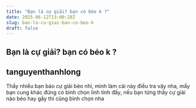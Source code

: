 ```yaml
---
title: "Bạn là cự giải? bạn có béo k ?"
date: 2025-06-12T13:00:28Z
slug: ban-la-cu-giai-ban-co-beo-k
draft: false
---
```


## Bạn là cự giải? bạn có béo k ?

## tanguyenthanhlong

Thấy nhiều bạn bảo cự giải bẻo nhỉ, mình làm cái này điều tra vậy nha, mấy bạn cung khác đừng có bình chọn linh tinh đấy, nếu bạn từng thấy cự giải nào béo hay gầy thì cũng bình chọn nha